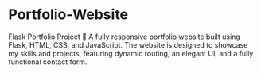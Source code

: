 # Portfolio-Website
Flask Portfolio Project 🎨 A fully responsive portfolio website built using Flask, HTML, CSS, and JavaScript. The website is designed to showcase my skills and projects, featuring dynamic routing, an elegant UI, and a fully functional contact form.
